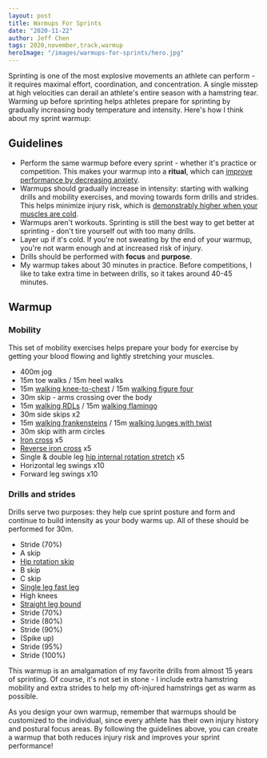 ```yaml
---
layout: post
title: Warmups For Sprints
date: "2020-11-22"
author: Jeff Chen
tags: 2020,november,track,warmup
heroImage: "/images/warmups-for-sprints/hero.jpg"
---
```


Sprinting is one of the most explosive movements an athlete can perform - it requires maximal effort, coordination, and concentration. A single misstep at high velocities can derail an athlete's entire season with a hamstring tear. Warming up before sprinting helps athletes prepare for sprinting by gradually increasing body temperature and intensity. Here's how I think about my sprint warmup:

<!-- excerpt -->

## Guidelines

- Perform the same warmup before every sprint - whether it's practice or competition. This makes your warmup into a **ritual**, which can [improve performance by decreasing anxiety](https://www.hbs.edu/faculty/Publication%20Files/Rituals%20OBHDP_5cbc5848-ef4d-4192-a320-68d30169763c.pdf).
- Warmups should gradually increase in intensity: starting with walking drills and mobility exercises, and moving towards form drills and strides. This helps minimize injury risk, which is [demonstrably higher when your muscles are cold](https://www.ncbi.nlm.nih.gov/pmc/articles/PMC4852792/).
- Warmups aren't workouts. Sprinting is still the best way to get better at sprinting - don't tire yourself out with too many drills.
- Layer up if it's cold. If you're not sweating by the end of your warmup, you're not warm enough and at increased risk of injury.
- Drills should be performed with **focus** and **purpose**.
- My warmup takes about 30 minutes in practice. Before competitions, I like to take extra time in between drills, so it takes around 40-45 minutes.

## Warmup

### Mobility

This set of mobility exercises helps prepare your body for exercise by getting your blood flowing and lightly stretching your muscles.

- 400m jog
- 15m toe walks / 15m heel walks
- 15m [walking knee-to-chest](https://www.youtube.com/watch?v=JTNwzRPpQao) / 15m [walking figure four](https://www.youtube.com/watch?v=d1n974fl3pY)
- 30m skip - arms crossing over the body
- 15m [walking RDLs](https://www.youtube.com/watch?v=y3gP9WB097k) / 15m [walking flamingo](https://www.youtube.com/watch?v=aYjmSU01rLA)
- 30m side skips x2
- 15m [walking frankensteins](https://www.youtube.com/watch?v=2evRiV8w3oc) / 15m [walking lunges with twist](https://www.youtube.com/watch?v=ZdjbHDobyPc)
- 30m skip with arm circles
- [Iron cross](https://www.youtube.com/watch?v=PcJO0gfKEAc) x5
- [Reverse iron cross](https://www.youtube.com/watch?v=OH_XGIUEYoE) x5
- Single & double leg [hip internal rotation stretch](https://youtu.be/nsTSL_GWPQY?t=338) x5
- Horizontal leg swings x10
- Forward leg swings x10

### Drills and strides

Drills serve two purposes: they help cue sprint posture and form and continue to build intensity as your body warms up. All of these should be performed for 30m.

- Stride (70%)
- A skip
- [Hip rotation skip](https://www.youtube.com/watch?v=pQCdcPgaY_M)
- B skip
- C skip
- [Single leg fast leg](https://www.youtube.com/watch?v=2Aa4FPLzSt8)
- High knees
- [Straight leg bound](https://www.youtube.com/watch?v=NWL6Oo8VheA)
- Stride (70%)
- Stride (80%)
- Stride (90%)
- (Spike up)
- Stride (95%)
- Stride (100%)

This warmup is an amalgamation of my favorite drills from almost 15 years of sprinting. Of course, it's not set in stone - I include extra hamstring mobility and extra strides to help my oft-injured hamstrings get as warm as possible.

As you design your own warmup, remember that warmups should be customized to the individual, since every athlete has their own injury history and postural focus areas. By following the guidelines above, you can create a warmup that both reduces injury risk and improves your sprint performance!
